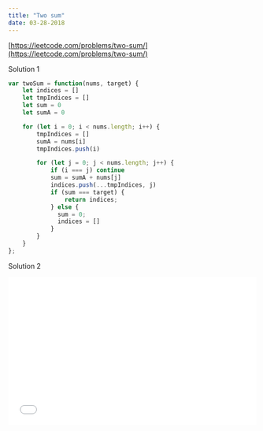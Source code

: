 ```yaml
---
title: "Two sum"
date: 03-28-2018
---
```


[https://leetcode.com/problems/two-sum/](https://leetcode.com/problems/two-sum/)

Solution 1

```js
var twoSum = function(nums, target) {
    let indices = []
    let tmpIndices = []
    let sum = 0
    let sumA = 0

    for (let i = 0; i < nums.length; i++) {
        tmpIndices = []
        sumA = nums[i]
        tmpIndices.push(i)

        for (let j = 0; j < nums.length; j++) {
            if (i === j) continue
            sum = sumA + nums[j]
            indices.push(...tmpIndices, j)
            if (sum === target) {
                return indices;
            } else {
              sum = 0;
              indices = []
            }
        }
    }
};
```

Solution 2

<iframe width="100%" height="300" src="//jsfiddle.net/ozywuli/enh8rkdm/13/embedded/js,result/dark/" allowfullscreen="allowfullscreen" allowpaymentrequest frameborder="0"></iframe>
